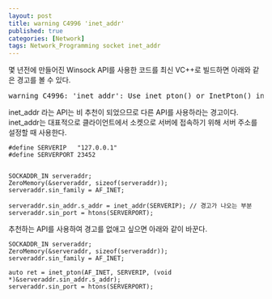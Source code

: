 ```yaml
---
layout: post
title: warning C4996 'inet_addr'
published: true
categories: [Network]
tags: Network_Programming socket inet_addr
---
```

몇 년전에 만들어진 Winsock API를 사용한 코드를 최신 VC++로 빌드하면 아래와 같은 경고를 볼 수 있다.  
<pre>
warning C4996: 'inet_addr': Use inet_pton() or InetPton() instead or define _WINSOCK_DEPRECATED_NO_WARNINGS to disable deprecated API warnings
</pre> 
inet_addr 라는 API는 비 추천이 되었으므로 다른 API를 사용하라는 경고이다.  
inet_addr는 대표적으로 클라이언트에서 소켓으로 서버에 접속하기 위해 서버 주소를 설정할 때 사용한다.  
  
```
#define SERVERIP   "127.0.0.1"
#define SERVERPORT 23452


SOCKADDR_IN serveraddr;
ZeroMemory(&serveraddr, sizeof(serveraddr));
serveraddr.sin_family = AF_INET;

serveraddr.sin_addr.s_addr = inet_addr(SERVERIP); // 경고가 나오는 부분
serveraddr.sin_port = htons(SERVERPORT);
```  
  
추천하는 API를 사용하여 경고를 없애고 싶으면 아래와 같이 바꾼다.  
  
```
SOCKADDR_IN serveraddr;
ZeroMemory(&serveraddr, sizeof(serveraddr));
serveraddr.sin_family = AF_INET;

auto ret = inet_pton(AF_INET, SERVERIP, (void *)&serveraddr.sin_addr.s_addr); 
serveraddr.sin_port = htons(SERVERPORT);
```   
  
